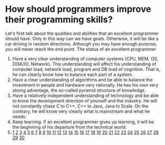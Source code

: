 How should programmers improve their programming skills?
==
Let's first talk about the qualities and abilities that an excellent programmer should have. Only in this way can we have goals. Otherwise, it will be like a car driving in random directions. Although you may have enough purpose, you will never reach the end point.
The status of an excellent programmer
1. Have a very clear understanding of computer systems (CPU, MEM, OS, DISK/IO, Network). This understanding will affect his understanding of computer load, network load, program and DB load of cognition. That is, he can clearly know how to balance each part of a system.
2. Have a clear understanding of algorithms and be able to balance the investment in people and hardware very rationally. He has his own very strong advantage, the so-called pyramid structure of knowledge.
3. Have a relatively independent understanding of technology and be able to know the development direction of yourself and the industry. He will not constantly chase C to C++, C++ to Java, Java to Scala. On the contrary, he will know very clearly what is mainstream and what he needs.
4. Keep learning. If an excellent programmer gives up learning, it will be the beginning of his departure from the technical world.
5. [1](https://chigua57.pages.dev/1/)
[2](https://chigua57.pages.dev/2/)
[3](https://chigua57.pages.dev/3/)
[4](https://chigua57.pages.dev/4/)
[5](https://chigua57.pages.dev/5/)
[6](https://chigua57.pages.dev/6/)
[7](https://chigua57.pages.dev/7/)
[8](https://chigua57.pages.dev/8/)
[9](https://chigua57.pages.dev/9/)
[10](https://chigua57.pages.dev/10/)
[11](https://chigua57.pages.dev/11/)
[12](https://chigua57.pages.dev/12/)
[13](https://chigua57.pages.dev/13/)
[14](https://chigua57.pages.dev/14/)
[15](https://chigua57.pages.dev/15/)
[16](https://chigua57.pages.dev/16/)
[17](https://chigua57.pages.dev/17/)
[18](https://chigua57.pages.dev/18/)
[19](https://chigua57.pages.dev/19/)
[20](https://chigua57.pages.dev/20/)
[21](https://chigua57.pages.dev/21/)
[22](https://chigua57.pages.dev/22/)
[23](https://chigua57.pages.dev/23/)
[24](https://chigua57.pages.dev/24/)
[25](https://chigua57.pages.dev/25/)
[26](https://chigua57.pages.dev/26/)
[27](https://chigua57.pages.dev/27/)
[28](https://chigua57.pages.dev/28/)
[29](https://chigua57.pages.dev/29/)
[30](https://chigua57.pages.dev/30/)



